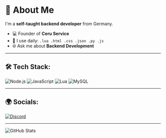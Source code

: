 # 👋 About Me

I'm a **self-taught backend developer** from Germany.

- 💻 Founder of **Ceru Service**
- 🔧 I use daily: `.lua .html .css .json .py .js`
- 🌐 Ask me about **Backend Development**

---

## 🛠️ Tech Stack:

![Node.js](https://img.shields.io/badge/Node.js-43853D?style=for-the-badge&logo=node.js&logoColor=white)
![JavaScript](https://img.shields.io/badge/JavaScript-F7DF1E?style=for-the-badge&logo=javascript&logoColor=black)
![Lua](https://img.shields.io/badge/Lua-2C2D72?style=for-the-badge&logo=lua&logoColor=white)
![MySQL](https://img.shields.io/badge/MySQL-4479A1?style=for-the-badge&logo=mysql&logoColor=white)

---

## 🌍 Socials:
[![Discord](https://img.shields.io/badge/Discord-7289DA?logo=discord&logoColor=white)](https://discord.gg/ceru-service/)

---

![GitHub Stats](https://github-readme-stats.vercel.app/api?username=ventix&show_icons=true&theme=radical)
